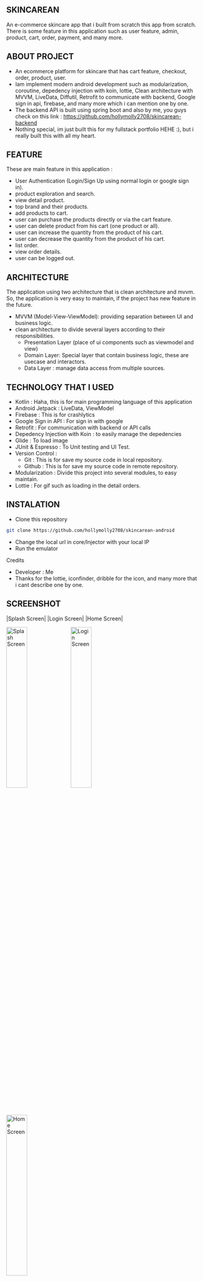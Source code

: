 ## SKINCAREAN 

An e-commerce skincare app that i built from scratch this app from scratch. There is some feature in this application such as user feature, admin, product, cart, order, payment, and many more.

## ABOUT PROJECT

* An ecommerce platform for skincare that has cart feature, checkout, order, product, user.
* Iam implement modern android development such as modularization, coroutine, depedency injection with koin, lottie, Clean architecture with MVVM, LiveData, Diffutil, Retrofit to communicate with backend, Google sign in api, firebase, and many more which i can mention one by one.
* The backend API is built using spring boot and also by me, you guys check on this link : https://github.com/hollymolly2708/skincarean-backend 
* Nothing special, im just built this for my fullstack portfolio HEHE :), but i really built this with all my heart.

## FEATURE

These are main feature in this application :

* User Authentication (Login/Sign Up using normal login or google sign in).
* product exploration and search.
* view detail product.
* top brand and their products.
* add products to cart.
* user can purchase the products directly or via the cart feature.
* user can delete product from his cart (one product or all).
* user can increase the quantity from the product of his cart.
* user can decrease the quantity from the product of his cart.
* list order.
* view order details.
* user can be logged out.

## ARCHITECTURE 

The application using two architecture that is clean architecture and mvvm. So, the application is very easy to maintain, if the project has new feature in the future.
* MVVM (Model-View-ViewModel): providing separation between UI and business logic.
* clean architecture to divide several layers according to their responsibilities.
  * Presentation Layer (place of ui components such as viewmodel and view)
  * Domain Layer: Special layer that contain business logic, these are usecase and interactors.
  * Data Layer : manage data access from multiple sources.

## TECHNOLOGY THAT I USED

* Kotlin : Haha, this is for main programming language of this application
* Android Jetpack : LiveData, ViewModel
* Firebase : This is for crashlytics
* Google Sign in API : For sign in with google
* Retrofit : For communication with backend or API calls
* Depedency Injection with Koin : to easily manage the depedencies
* Glide : To load image 
* JUnit & Espresso : To Unit testing and UI Test.
* Version Control : 
    * Git : This is for save my source code in local repository.
    * Github : This is for save my source code in remote repository.
* Modularization : Divide this project into several modules, to easy maintain.
* Lottie : For gif such as loading in the detail orders.

## INSTALATION 

* Clone this repository 

```bash
git clone https://github.com/hollymolly2708/skincarean-android
```
* Change the local url in core/Injector with your local IP
* Run the emulator 

Credits 

* Developer : Me
* Thanks for the lottie, iconfinder, dribble for the icon, and many more that i cant describe one by one.

## SCREENSHOT
|Splash Screen| |Login Screen| |Home Screen|

<img src="./image/splash-screen.png" alt="Splash Screen" width="33%" height="33%"/> <img src="./image/login.png" alt="Login Screen" wwidth="33%" height="33%"/> <img src="./image/home-fragment.png" alt="Home Screen"  width="33%" height="33%"/> 

|List Product| |Detail Product| |Cart Screen|

<img src="./image/product-fragment.png" alt="List Product Screen"  width="33%" height="33%"/> <img src="./image/detail-product.png" alt="Detail Product Screen" width="33%" height="33%"/> <img src="./image/cart.png" alt="Cart Screen"  width="33%" height="33%"/> 

|Checkout Screen| |Detail Order Belum Dibayar| |Detail Order Lunas|

<img src="./image/detail-checkout-cart.png" alt="Detail Checkout Cart Screen"  width="33%" height="33%"/> <img src="./image/detail-cart-order_belum_dibayar.png" alt="Detail Cart Order Belum Dibayar Screen"  width="33%" height="33%"/> <img src="./image/detail-cart-order_lunas.png" alt="Detail Cart Order Lunas Screen" width="33%" height="33%"/> 

